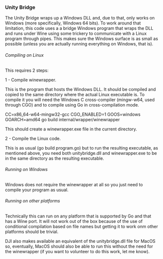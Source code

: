 ### Unity Bridge

The Unity Bridge wraps up a Windows DLL and, due to that, only works on Windows 
(more specifically, Windows 64 bits). To work around that limitation, this code
uses a a bridge Windows program that wraps the DLL and runs under Wine using some
trickery to communicate with a Linux program through pipes. This makes sure the
Windows surface is as small as possible (unless you are actually running everything
on Windows, that is).  

###### Compiling on Linux

This requires 2 steps:

1 - Compile winewrapper.

This is the program that hosts the Windows DLL. It should be compiled and copied to
the same directory where the actual Linux executable is. To compile it you will need
the Windows C cross-compiler (mingw-w64, used through CGO) and to compile using Go in
cross-compilation mode.

CC=x86_64-w64-mingw32-gcc CGO_ENABLED=1 GOOS=windows GOARCH=amd64 go build internal/wrapper/winewrapper

This should create a winewrapper.exe file in the current directory.

2 - Compile the Linux code.

This is as usual (go build program.go) but to run the resulting executable, as
mentioned above, you need both unitybridge.dll and winewrapper.exe to be in the
same directory as the resulting executable.

###### Running on Windows

Windows does not require the winewrapper at all so you just need to compile your
program as usual.

###### Running on other platforms

Technically this can run on any platform that is supported by Go and that has a
Wine port. It will not work out of the box because of the use of conditional
compilation based on file names but getting it to work onm other platforms should
be trivial.

DJI also makes available an equivalent of the unitybridge.dll file for MacOS so,
eventually, MacOS should also be able to run this without the need for the
winewrapper (if you want to volunteer to do this work, let me know).

